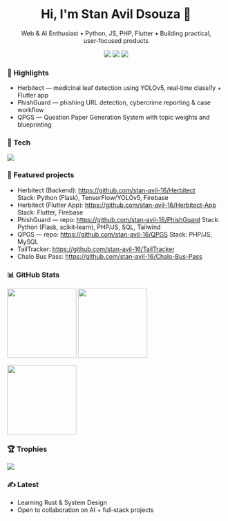 <h1 align="center">Hi, I'm Stan Avil Dsouza 👋</h1>
<p align="center">Web & AI Enthusiast • Python, JS, PHP, Flutter • Building practical, user‑focused products</p>

<p align="center">
  <a href="mailto:avilstan1@gmail.com"><img src="https://img.shields.io/badge/Email-avilstan1%40gmail.com-blue?style=for-the-badge"></a>
  <a href="https://www.linkedin.com/in/stan-avil-dsouza-16"><img src="https://img.shields.io/badge/LinkedIn-Stan%20Avil%20Dsouza-0A66C2?style=for-the-badge&logo=linkedin&logoColor=white"></a>
  <a href="https://github.com/stan-avil-16?tab=repositories"><img src="https://img.shields.io/badge/GitHub-@stan--avil--16-181717?style=for-the-badge&logo=github&logoColor=white"></a>
</p>

### 🚀 Highlights
- Herbitect — medicinal leaf detection using YOLOv5, real‑time classify + Flutter app
- PhishGuard — phishing URL detection, cybercrime reporting & case workflow
- QPGS — Question Paper Generation System with topic weights and blueprinting

### 🧰 Tech
<p>
  <img src="https://skillicons.dev/icons?i=python,js,ts,php,dart,java,cs,cpp,dotnet,flutter,flask,tensorflow,html,css,tailwind,bootstrap,firebase,mysql,mongodb,git,docker,aws&perline=10" />
</p>

### 🔗 Featured projects
- Herbitect (Backend): https://github.com/stan-avil-16/Herbitect  
  Stack: Python (Flask), TensorFlow/YOLOv5, Firebase
- Herbitect (Flutter App): https://github.com/stan-avil-16/Herbitect-App  
  Stack: Flutter, Firebase
- PhishGuard — repo: https://github.com/stan-avil-16/PhishGuard <!-- TODO: create if private -->
  Stack: Python (Flask, scikit‑learn), PHP/JS, SQL, Tailwind
- QPGS — repo: https://github.com/stan-avil-16/QPGS <!-- TODO: create if missing -->
  Stack: PHP/JS, MySQL
- TailTracker: https://github.com/stan-avil-16/TailTracker
- Chalo Bus Pass: https://github.com/stan-avil-16/Chalo-Bus-Pass

### 📊 GitHub Stats
<p>
  <img height="160" src="https://github-readme-stats.vercel.app/api?username=stan-avil-16&show_icons=true&theme=tokyonight&hide_border=true" />
  <img height="160" src="https://github-readme-stats.vercel.app/api/top-langs/?username=stan-avil-16&layout=compact&theme=tokyonight&hide_border=true" />
</p>

<p>
  <img height="160" src="https://streak-stats.demolab.com?user=stan-avil-16&theme=tokyonight&hide_border=true" />
</p>

### 🏆 Trophies
<p>
  <img src="https://github-profile-trophy.vercel.app/?username=stan-avil-16&theme=onedark&row=1&column=6" />
</p>

### ✍️ Latest
- Learning Rust & System Design
- Open to collaboration on AI + full‑stack projects
